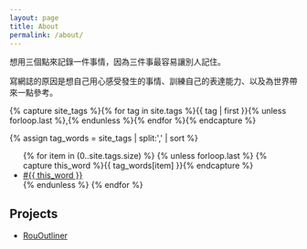 ```yaml
---
layout: page
title: About
permalink: /about/
---
```


<!--IT, Finance, Apple, iOS Automation, HKSL-->
想用三個點來記錄一件事情，因為三件事最容易讓別人記住。

寫網誌的原因是想自己用心感受發生的事情、訓練自己的表達能力、以及為世界帶來一點參考。

<!-- Get the tag name for every tag on the site and set them
to the `site_tags` variable. -->


{% capture site_tags %}{% for tag in site.tags %}{{ tag | first }}{% unless forloop.last %},{% endunless %}{% endfor %}{% endcapture %}


<!-- `tag_words` is a sorted array of the tag names. -->
{% assign tag_words = site_tags | split:',' | sort %}

<!-- List of all tags -->
<ul class="tags">
	{% for item in (0..site.tags.size) %}
		{% unless forloop.last %}
			{% capture this_word %}{{ tag_words[item] }}{% endcapture %}
			<li>
				<a href="{{ site.baseurl }}/tags/#{{ this_word | cgi_escape }}" class="tag">#{{ this_word }}</a>
			</li>
		{% endunless %}
	{% endfor %}
</ul>

## Projects

* [RouOutliner](https://rououtliner.github.io)
